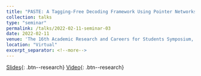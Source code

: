 ```yaml
---
title: "PASTE: A Tagging-Free Decoding Framework Using Pointer Networks for Aspect Sentiment Triplet Extraction (EMNLP 2021)"
collection: talks
type: "seminar"
permalink: /talks/2022-02-11-seminar-03
date: 2022-02-11
venue: 'The 16th Academic Research and Careers for Students Symposium, ARCS 2022'
location: "Virtual"
excerpt_separator: <!--more-->
---
```


<!--more-->
[Slides](https://docs.google.com/presentation/d/e/2PACX-1vS_S0kSO5zze_gabGPnHZJsbjVQK0E3y8I0wk4DLC0BBj_07Wj9b0Ud2tkgEUJ96ASWL4X85fYDWirw/pub?start=false&loop=false&delayms=5000){: .btn--research} [Video](https://youtu.be/8bORBhTDENw){: .btn--research}
